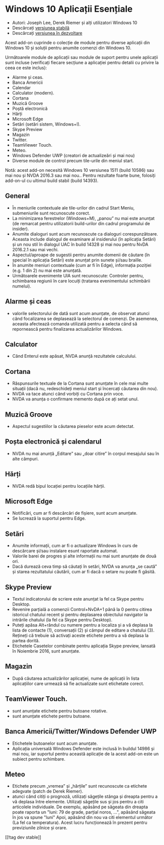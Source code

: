 # Windows 10 Aplicații Esențiale #

* Autori: Joseph Lee, Derek Riemer și alți utilizatori Windows 10 
* Descărcați [versiunea stabilă][1]
* Descărcați [versiunea în dezvoltare][2]

Acest add-on cuprinde o colecție de module pentru diverse aplicații din
Windows 10 și soluții pentru anumite comenzi din Windows 10.

Următoarele module de aplicații sau module de suport pentru unele aplicații
sunt incluse (verificați fiecare secțiune a aplicației pentru detalii cu
privire la ceea ce este inclus):

* Alarme și ceas.
* Banca Americii
* Calendar
* Calculator (modern).
* Cortana
* Muzică Groove
* Poștă electronică
* Hărți
* Microsoft Edge
* Setări (setări sistem, Windows+I).
* Skype Preview
* Magazin
* Twitter.
* TeamViewer Touch.
* Meteo.
* Windows Defender UWP (creatori de actualizeări și mai nou)
* Diverse module de control precum tile-urile din meniul start.

Notă: acest add-on necesită Windows 10 versiunea 1511 (build 10586) sau mai
nou și NVDA 2016.3 sau mai nou.. Pentru rezultate foarte bune, folosiți
add-on-ul cu ultimul build stabil (build 14393).

## General

* În meniurile contextuale ale tile-urilor din cadrul Start Meniu,
  submeniurile sunt recunoscute corect.
* La minimizarea ferestrelor (Windows+M), „panou” nu mai este anunțat (de
  remarcat pentru utilizatorii build-urilor din cadrul programului de
  insider).
* Anumite dialoguri sunt acum recunoscute ca dialoguri
  corespunzătoare. Aceasta include dialogul de examinare al insiderului (în
  aplicația Setări) și un nou stil în dialogul UAC în build 14328 și mai nou
  pentru NvDA 2016.2.1 sau mai vechi.
* Aspectul/aproape de sugestii pentru anumite domenii de căutare (în special
  în aplicația Setări) este anunțat prin sunete și/sau braille.
* În anumite meniuri contextuale (cum ar fi în Edge), informația poziției
  (e.g. 1 din 2) nu mai este anunțată.
* Următoarele evenimente UIA sunt recunoscute: Controler pentru, schimbarea
  regiunii în care locuiți (tratarea evenimentului schimbării numelui).

## Alarme și ceas

* valorile selectorului de dată sunt acum anunțate, de observat atunci când
  focalizarea se deplasează la selectorul de comenzi. De asemenea, aceasta
  afectează comanda utilizată pentru a selecta când să repornească pentru
  finalizarea actualizărilor Windows.

## Calculator

* Când Enterul este apăsat, NVDA anunță rezultatele calculului.

## Cortana

* Răspunsurile textuale de la Cortana sunt anunțate în cele mai multe
  situații (dacă nu, redeschideți meniul start și încercați căutarea din
  nou).
* NVDA va tace atunci când vorbiți cu Cortana prin voce.
* NVDA va anunța o confirmare memento după ce ați setat unul.

## Muzică Groove

* Aspectul sugestiilor la căutarea pieselor este acum detectat.

## Poșta electronică și calendarul

* NVDA nu mai anunță „Editare” sau „doar citire” în corpul mesajului sau în
  alte câmpuri.

## Hărți

* NVDA redă bipul locației pentru locațiile hărții.

## Microsoft Edge

* Notificări, cum ar fi descărcări de fișiere, sunt acum anunțate.
* Se lucrează la suportul pentru Edge.

## Setări

* Anumite informații, cum ar fi o actualizare Windows în curs de descărcare
  și/sau instalare esunt raportate automat.
* Valorile barei de progres și alte informații nu mai sunt anunțate de două
  ori.
* Dacă durează ceva timp să căutați în setări, NVDA va anunța „se caută” și
  starea rezultatului căutării, cum ar fi dacă o setare nu poate fi găsită.

## Skype Preview

* Textul indicatorului de scriere este anunțat la fel ca Skype pentru
  Desktop.
* Revenire parțială a comenzii Control+NvDA+1 până la 0 pentru citirea
  istoricul chatului recent și pentru deplasarea obiectului navigator la
  intrările chatului (la fel ca Skype pentru Desktop).
* Puteți apăsa Alt+rândul cu numere pentru a localiza și a vă deplasa la
  lista de contacte (1), conversații (2) și câmpul de editare a chatului
  (3). Rețineți că trebuie să activați aceste etichete pentru a vă deplasa
  la partea dorită.
* Etichetele Casetelor combinate pentru aplicația Skype preview, lansată în
  Noiembrie 2016, sunt anunțate.

## Magazin

* După căutarea actualizărilor aplicației, nume de aplicații în lista
  aplicațiilor care urmează să fie actualizate sunt etichetate corect.

## TeamViewer Touch.

* sunt anunțate etichete pentru butoane rotative.
* sunt anunțate etichete pentru butoane.

## Banca Americii/Twitter/Windows Defender UWP

* Etichetele butoanelor sunt acum anunțate.
* Aplicația universală Windows Defender este inclusă în buildul 14986 și mai
  nou, iar suportul pentru această aplicație de la acest add-on este un
  subiect pentru schimbare.

## Meteo

* Etichete precum „vremea” și „hărțile” sunt recunoscute ca etichete
  adegvate (patch de Derek Riemer).
* atunci când citiți o prognoză, utilizați săgețile stânga și  dreapta
  pentru a vă deplasa între elemente. Utilizați săgețile sus și jos pentru a
  citi articolele individuale. De exemplu, apăsând pe săgeata din dreapta
  poate raporta un "luni: 79 de grade, parțial noros, ...", apăsând săgeata
  în jos va spune "luni" Apoi, apăsând din nou va citi elementul următor (La
  fel ca temperatura). Acest lucru funcționează în prezent pentru
  previziunile zilnice și orare.

[[!tag dev stable]]

[1]: http://addons.nvda-project.org/files/get.php?file=w10

[2]: http://addons.nvda-project.org/files/get.php?file=w10-dev
